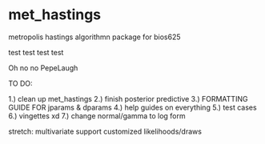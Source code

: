 # met_hastings
metropolis hastings algorithmn package for bios625

test test test test 

Oh no no PepeLaugh

TO DO:

1.) clean up met_hastings
2.) finish posterior predictive
3.) FORMATTING GUIDE FOR jparams & dparams
4.) help guides on everything
5.) test cases
6.) vingettes xd
7.) change normal/gamma to log form 

stretch:
multivariate support
customized likelihoods/draws